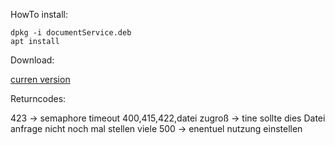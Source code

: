 HowTo install:

    dpkg -i documentService.deb
    apt install
    
Download:
    
[curren version](https://nexus.metaways.net/repository/documentPreview/develop/documentPreviewService.deb)

Returncodes:

423 -> semaphore timeout
400,415,422,datei zugroß -> tine sollte dies Datei anfrage nicht noch mal stellen
viele 500 -> enentuel nutzung einstellen
